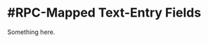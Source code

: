 [title]: # (#RPC-Mapped Text-Entry Fields)
[tags]: # (XXX)
[priority]: # (3020)
# #RPC-Mapped Text-Entry Fields
Something here.
